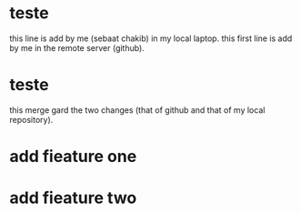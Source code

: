 # teste
this line is add by me (sebaat chakib) in my local laptop.
this first line is add by me in the remote server (github).
# teste
this merge gard the two changes (that of github and that of my local repository). 

# add fieature one

# add fieature two
